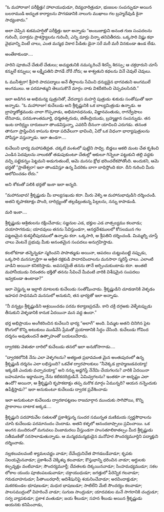 ﻿“ఓ మహారాజా! పరీక్షిత్తు! హాలాయుధుడూ, దివ్యచారిత్రుడూ, భుజబల సంపన్నుడూ అయిన బలరాముడి అద్భుత కార్యాలను పొగడడానికి నాలుగు ముఖాలు గల బ్రహ్మదేవుడి కైనా సాధ్యంకాదు.” 

అలా చెప్పిన శుకమహర్షితో పరీక్షిత్తు ఇలా అన్నాడు “అంబుజాక్షుని అనంత గుణ సంపదలను గురించీ, పరాక్రమ ప్రాశస్త్యాలను గురించీ, ఎన్ని మార్లు విన్నా తనివితీరదు. ఒక్కసారి విష్ణు కథా వైభవాన్ని వింటే చాలు, ఎంత మన్మథ వికార పీడితు డైనా సరే మరీ మరీ వినకుండా ఉండ లేడు. 

అంతేకాకుండా.... 

హరిని పూజించే చేతులే చేతులు; అచ్యుతునికి నమస్కరించే శిరస్సే శిరస్సు; ఆ చక్రధారుని చూసే కన్నులే కన్నులు; ఆ లక్ష్మీపతిని పొగడే నోరే నోరు; ఆ శాశ్వతుని కథలను వినే చెవులే చెవులు. 

ఓ మునీశ్వరా! శ్రీహరి పాదపద్మాలు అనే తీర్థాలను సేవించి ధన్యుడైన భాగవతుని అంగములే అంగములు. ఆ పరమాత్ముని తెలుసుకొనే మార్గం నాకు విశదీకరించి చెప్పవలసినది.” 

ఇలా అడిగిన ఆ అభిమన్య పుత్రునితో, వేదవ్యాస మహర్షి పుత్రుడు శుకుడు సంతోషంతో ఇలా అన్నాడు. “ఓ మహారాజా! కుచేలుడు అని శ్రీకృష్ణునికి ఒక బాల్యమిత్రుడు ఉన్నాడు. ఆ బ్రాహ్మణోత్తముడు చాలా గొప్పవాడు, అభిమానధనుడు, విజ్ఞానవంతుడు, రాగద్వేషాలు లేనివాడు, పరమశాంతమూర్తి, ధర్మతత్పరుడు, జితేంద్రియుడు, బ్రహ్మజ్ఞాన సంపన్నుడు. తన ఇంట దారిద్ర్యం దారుణంగా తాండవిస్తున్నా, ఎవరినీ దీనంగా యాచించి ఎరుగడు. తనంత తానుగా ప్రాప్తించిన కాసును కూడా పదివేలుగా భావించి, ఏదో ఒక విధంగా భార్యాపుత్రులను పోషిస్తూ వస్తున్నాడు. ఇలా ఉండగా.... 

కుచేలుని భార్య మహాపతివ్రత. చక్కటి వంశంలో పుట్టిని సాధ్వి. బిడ్డలు ఆకలి మంట చేత కృశించి ఎండిన పెదవులను నాలుకతో తడుపుకుంటూ చేతుల్లో ఆకులూ గిన్నెలూ పట్టుకుని తల్లి వద్దకు వచ్చి పట్టెడన్నం పెట్టమని అడుగుతుంటే, ఆమె మనసు క్షోభ భరించలేకపోతోంది. అందుకని, ఆమె భర్తతో “ప్రాణేశ్వరా! ఇలా తాండవిస్తూ ఉన్న పేదరికం బాగా బాధిస్తోంది కదా. దీని గురించి మీరు ఆలోచించడం లేదు.” 

అని శోకంతో పలికి భర్తతో ఇంకా ఇలా అన్నది. 

“మహానుభావ! శ్రీకృష్ణుడు మీ బాల్యసఖుడు కదా. మీరు వెళ్ళి ఆ మహానుభావుడిని దర్శించండి. అతని కృపాకటాక్షం పొంది, దారిద్ర్యంతో తల్లడిల్లుతున్న పిల్లలను, నన్ను కాపాడండి. 

మరి ఇంకా.... 

శ్రీకృష్ణుడు ఆశ్రితులను రక్షించేవాడు; సజ్జనుల ఎడ, భక్తుల ఎడ వాత్సల్యము కలవాడు; దయాసాగరుడు; యాదవులు తనను సేవిస్తుండగా, ఆనర్తదేశములలో కోసలమున గల పట్టణమైన కుశస్థలీపురములో ఉన్నాడు కదా. ఒక్కసారి, ఆ శ్రీపతిని దర్శించండి. మిమ్మల్ని చూస్తే చాలు వెంటనే ప్రభువు మీకు అనంతమైన సంపదలు అనుగ్రహిస్తాడు. 

కలలోకూడా తన్నెన్నడూ స్మరించని పాపాత్ముడు అయినా, ఆపదలు చుట్టుముట్టి నప్పుడు, ఒక్కసారి మనస్ఫూర్తిగా ఆ ఆశ్రిత రక్షకుడి పాదారవిందాలను మనసారా స్మరిస్తే చాలు. ఎలాంటి వాడిని అయినా కనికరిస్తాడు. అవసరమైతే తనను తానే అర్పించుకుంటాడు కదా. అంతటి మహానీయుడు నిరంతరం భక్తితో తనను సేవించే మీవంటి వారికి విశేషమైన సంపదలు ఇవ్వకుండా ఉంటాడా?” 

ఇలా చెప్తున్న ఆ ఇల్లాలి మాటలకు కుచేలుడు సంతోషించాడు. శ్రీకృష్ణుడిని చూడడానికి వెళ్ళడం ఇహపర సాధనమని మనసులో అనుకుని, తన భార్యతో ఇలా అన్నాడు. 

“నీ వన్నట్లు శ్రీకృష్ణుడిని ఆశ్రయించడం పరమ కల్యాణప్రదమే. కాని చక్రి దగ్గఱకు వెళ్ళేటప్పుడు తీసుకుని వెళ్ళడానికి కానుక ఏదయినా మన వద్ద ఉందా.” 

భర్త అభిప్రాయం అంగీకరించిన కుచేలుని భార్య “అలాగే” అంది. పిమ్మట అతని చినిగిన పైట కొంగులో కొన్ని అటుకులు ముడివేసి ప్రేమతో ప్రయాణానికి సిద్ధం చేసింది. కుచేలుడు గోవింద దర్శనం అవుతుందనే ఉత్సాహంతో బయలుదేరాడు. 

ద్వారకకు వెళుతూ దారిలో కుచేలుడు తనలో ఇలా అనుకోసాగాడు.... 

“ద్వారకలోనికి నేను ఎలా వెళ్ళగలను? అత్యంత ప్రభావవంత మైన అంతఃపురంలో ఉన్న శ్రీకృష్ణుడి దర్శనం ఎలా లభిస్తుంది? ఒకవేళ ద్వారపాలకులు “నీవెక్కడ బ్రాహ్మణుడవయ్యా! ఇక్కడకి ఎందుకు వచ్చావయ్యా” అని నన్ను అడ్డగిస్తే నేనేమి చేయగలను? వారికి ఏదయినా బహుమానం ఇద్దామన్నా నేను కటికదరిద్రుడినే. ఏమివ్వగలను? ఇంతకూ నా అదృష్టం ఎలా ఉందో? అయినా, ఆ శ్రీకృష్ణుని కృపాకటాక్షం తప్ప మరొక మార్గం ఏమున్నది? ఆయన నన్నెందుకు ఉపేక్షిస్తాడు?” ఇలా అనుకుంటూ కుచేలుడు ద్వారక ప్రవేశించాడు 

ఇలా అనుకుంటూ కుచేలుడు ద్వారకాపట్టణం రాజమార్గాన ముందుకు సాగిపోయి, కొన్ని ప్రాకారాలు దాటాక అక్కడ.... 

శ్రీకృష్ణుని పదహారువేల సతులతో ప్రకాశిస్తున్న సుందర సమున్నత మణిమయ స్వర్ణసౌధాలను చూసి కుచేలుడు పరమానందం చెందాడు. అతని కళ్ళలో ఆనందబాష్పాలు స్రవించాయి. ఒక అంగన మందిరంలో మగువలు వింజామరలు వీస్తుండగా హంసతూలికాతల్పం మీద శ్రీకృష్ణుడు సతీమణితో సరసాలాడుతున్నాడు. ఆ మన్మథమన్మథుడైన మనోహర సౌందర్యమూర్తిని పద్మాక్షుని దర్శించాడు. 

నల్లకలువలవంటి శ్యామలవర్ణం వాడూ; దేవేంద్రునిచేత పొగడబడేవాడూ; కృపకు నిలయమైనవాడూ; ప్రకాశించే చెక్కిళ్ళు కలవాడూ; కౌస్తుభాన్ని ధరించిన వాడూ; ఆర్ధులకు కల్పవృక్షం వంటివాడూ; సౌందర్యమూర్తీ; దేవతలకు దిక్కయినవాడూ; సింహమధ్యముడూ; సకల లోకాల యందు పూజింపబడువాడూ; చక్రాయుధుడూ; జగత్తులో పేరెన్నిక గలవాడూ; గరుడవాహనుడూ; పీతాంబరధారీ; ఆదిశేషునిపై శయనించేవాడూ; అరవిందాక్షుడూ; మకరకుండల భూషణుడూ; మధుర భాషణుడూ; సాటిలేని మేటి సౌందర్యం కలవాడూ; పాలసముద్రంలో విహరించే వాడూ; సుగుణ సాంద్రుడూ; యాదవకుల మనే సాగరానికి చంద్రుడూ; సర్వ వ్యాపకుడూ; ప్రకాశ వంతుడూ; జయ శీలుడూ; సహన శీలుడు అయిన శ్రీకృష్ణుడు ఆయనకు కనిపించాడు, 

